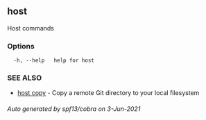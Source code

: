 ## host

Host commands

### Options

```
  -h, --help   help for host
```

### SEE ALSO

* [host copy](host_copy.md)	 - Copy a remote Git directory to your local filesystem

###### Auto generated by spf13/cobra on 3-Jun-2021
